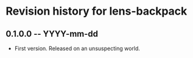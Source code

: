 # Revision history for lens-backpack

## 0.1.0.0 -- YYYY-mm-dd

* First version. Released on an unsuspecting world.
